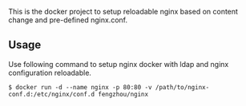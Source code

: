 This is the docker project to setup reloadable nginx based on content change and pre-defined nginx.conf.

Usage
----
Use following command to setup nginx docker with ldap and nginx configuration reloadable.
```shell
$ docker run -d --name nginx -p 80:80 -v /path/to/nginx-conf.d:/etc/nginx/conf.d fengzhou/nginx
```
